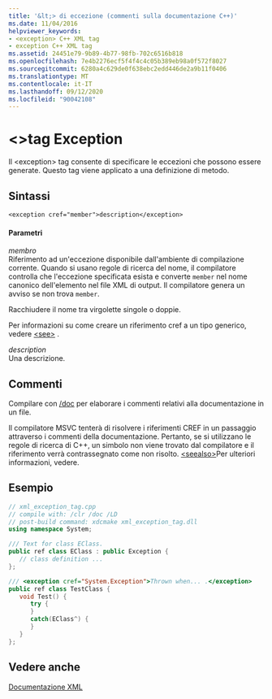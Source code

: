 ```yaml
---
title: '&lt;> di eccezione (commenti sulla documentazione C++)'
ms.date: 11/04/2016
helpviewer_keywords:
- <exception> C++ XML tag
- exception C++ XML tag
ms.assetid: 24451e79-9b89-4b77-98fb-702c6516b818
ms.openlocfilehash: 7e4b2276ecf5f4f4c4c05b389eb98a0f572f8027
ms.sourcegitcommit: 6280a4c629de0f638ebc2edd446de2a9b11f0406
ms.translationtype: MT
ms.contentlocale: it-IT
ms.lasthandoff: 09/12/2020
ms.locfileid: "90042108"
---
```

# <a name="ltexceptiongt-tag"></a>&lt;&gt;tag Exception

Il \<exception> tag consente di specificare le eccezioni che possono essere generate. Questo tag viene applicato a una definizione di metodo.

## <a name="syntax"></a>Sintassi

```
<exception cref="member">description</exception>
```

#### <a name="parameters"></a>Parametri

*membro*<br/>
Riferimento ad un'eccezione disponibile dall'ambiente di compilazione corrente. Quando si usano regole di ricerca del nome, il compilatore controlla che l'eccezione specificata esista e converte `member` nel nome canonico dell'elemento nel file XML di output.  Il compilatore genera un avviso se non trova `member`.

Racchiudere il nome tra virgolette singole o doppie.

Per informazioni su come creare un riferimento cref a un tipo generico, vedere [\<see>](see-visual-cpp.md) .

*description*<br/>
Una descrizione.

## <a name="remarks"></a>Commenti

Compilare con [/doc](doc-process-documentation-comments-c-cpp.md) per elaborare i commenti relativi alla documentazione in un file.

Il compilatore MSVC tenterà di risolvere i riferimenti CREF in un passaggio attraverso i commenti della documentazione.  Pertanto, se si utilizzano le regole di ricerca di C++, un simbolo non viene trovato dal compilatore e il riferimento verrà contrassegnato come non risolto. [\<seealso>](seealso-visual-cpp.md)Per ulteriori informazioni, vedere.

## <a name="example"></a>Esempio

```cpp
// xml_exception_tag.cpp
// compile with: /clr /doc /LD
// post-build command: xdcmake xml_exception_tag.dll
using namespace System;

/// Text for class EClass.
public ref class EClass : public Exception {
   // class definition ...
};

/// <exception cref="System.Exception">Thrown when... .</exception>
public ref class TestClass {
   void Test() {
      try {
      }
      catch(EClass^) {
      }
   }
};
```

## <a name="see-also"></a>Vedere anche

[Documentazione XML](xml-documentation-visual-cpp.md)
